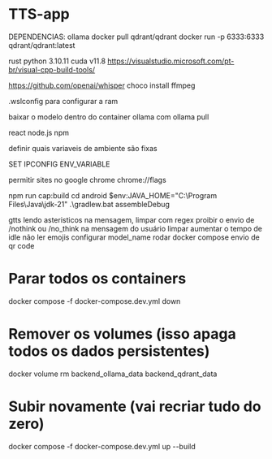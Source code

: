 # TTS-app


DEPENDENCIAS:
ollama
docker pull qdrant/qdrant
docker run -p 6333:6333 qdrant/qdrant:latest

rust
python 3.10.11
cuda v11.8
https://visualstudio.microsoft.com/pt-br/visual-cpp-build-tools/

https://github.com/openai/whisper
choco install ffmpeg

.wslconfig para configurar a ram

baixar o modelo dentro do container ollama com ollama pull

react
node.js
npm

definir quais variaveis de ambiente são fixas

SET IPCONFIG ENV_VARIABLE

permitir sites no google chrome
chrome://flags


npm run cap:build
cd android
$env:JAVA_HOME="C:\Program Files\Java\jdk-21"
.\gradlew.bat assembleDebug





gtts lendo asteristicos na mensagem, limpar com regex
proibir o envio de /nothink ou /no_think na mensagem do usuário
limpar <think></think>
aumentar o tempo de idle
não ler emojis
configurar model_name rodar docker compose
envio de qr code


# Parar todos os containers
docker compose -f docker-compose.dev.yml down

# Remover os volumes (isso apaga todos os dados persistentes)
docker volume rm backend_ollama_data backend_qdrant_data

# Subir novamente (vai recriar tudo do zero)
docker compose -f docker-compose.dev.yml up --build